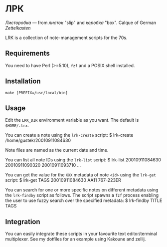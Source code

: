 ЛРК
===

*Листоробка* — from *листок* "slip" and *коробка* "box".  Calque of German *Zettelkasten*

LRK is a collection of note-management scripts for the 70s.

Requirements
------------

You need to have Perl (>=5.10), `fzf` and a POSIX shell installed.

Installation
------------

	make [PREFIX=/usr/local/bin]

Usage
-----

Edit the `LRK_DIR` environment variable as you want.  The default is
`$HOME/.lrx`.

You can create a note using the `lrk-create` script:
	$ lrk-create
	/home/gustek/20010911084630

Note files are named as the current date and time.

You can list all note IDs using the `lrk-list` script:
	$ lrk-list
	20010911084630
	20010911090320
	20010911093710
	...

You can get the value for the `XXX` metadata of note `<id>` using the `lrk-get`
script:
	$ lrk-get TAGS 20010911084630
	AA11 767-223ER

You can search for one or more specific notes on different metadata using the
`lrk-findby` script as follows.  The script spawns a `fzf` process enabling the
user to use fuzzy search over the specified metadata:
	$ lrk-findby TITLE TAGS

Integration
-----------

You can easily integrate these scripts in your favourite text editor/terminal
multiplexer.  See my dotfiles for an example using Kakoune and zellij.
